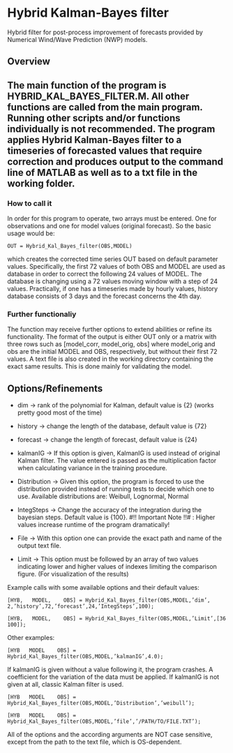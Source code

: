 # Hybrid Kalman-Bayes filter 

Hybrid filter for post-process improvement of forecasts provided by Numerical Wind/Wave Prediction (NWP) models.


## Overview

The main function of the program is HYBRID_KAL_BAYES_FILTER.M. All other functions are called from the main program. Running other scripts and/or functions individually is not recommended.
The program applies Hybrid Kalman-Bayes filter to a timeseries of forecasted values that require correction and produces output to the command line of MATLAB as well as to a txt file in the working folder.
--------------------------------------------------------------------------------------------------------------------

### How to call it

In order for this program to operate, two arrays must be entered. One for observations and one for model values (original forecast).
So the basic usage would be:

	OUT = Hybrid_Kal_Bayes_filter(OBS,MODEL)
	
which creates the corrected time series OUT based on default parameter values. Specifically, the first 72 values of both OBS and MODEL are used as database in order to correct the following 24 values of MODEL. 
The database is changing using a 72 values moving window with a step of 24 values.
Practically, if one has a timeseries made by hourly values, history database consists of 3 days and the forecast concerns the 4th day.

### Further functionaliy

The function may receive further options to extend abilities or refine its functionality.
The format of the output is either OUT only or a matrix with three rows such as \[model_corr, model_orig, obs\]
where model_orig and obs are the initial MODEL and OBS, respectively, but without their first 72 values. A text file is also created in the working directory containing the exact same results.
This is done mainly for validating the model.

Options/Refinements
---------------------

- dim      ->   rank of the polynomial for Kalman, default value is {2} (works pretty good most of the time) 

- history    ->   change the length of the database, default value is {72}

- forecast    ->   change the length of forecast, default value is {24}

- kalmanIG    ->   If this option is given, KalmanIG is used instead of original Kalman filter. The value entered is passed as the multiplication factor when calculating variance in the training procedure. 

- Distribution  ->   Given this option, the program is forced to use the distribution provided instead of running tests to decide which one to use. Available distributions are: Weibull, Lognormal, Normal

- IntegSteps   ->    Change the accuracy of the integration during the bayesian steps. Default value is {100}. 
#!! Important Note !!# : Higher values increase runtime of the program dramatically!

- File     ->    With this option one can provide the exact path and name of the output text file.

- Limit   ->  This option must be followed by an array of two values indicating lower and higher values of indexes limiting the comparison figure. (For visualization of the results)


Example calls with some available options and their default values:

	[HYB,   MODEL,    OBS] = Hybrid_Kal_Bayes_filter(OBS,MODEL,’dim’, 2,’history’,72,’forecast’,24,’IntegSteps’,100);
	
	[HYB,   MODEL,    OBS] = Hybrid_Kal_Bayes_filter(OBS,MODEL,’Limit’,[36 100]);

Other examples:

	[HYB   MODEL    OBS] = Hybrid_Kal_Bayes_filter(OBS,MODEL,’kalmanIG’,4.0);

If kalmanIG is given without a value following it, the program crashes. A coefficient for the variation of the data must be applied. If kalmanIG is not given at all, classic Kalman filter is used.


	[HYB   MODEL    OBS] = Hybrid_Kal_Bayes_filter(OBS,MODEL,’Distribution’,’weibull’);

	[HYB   MODEL    OBS] = Hybrid_Kal_Bayes_filter(OBS,MODEL,’file’,’/PATH/TO/FILE.TXT’);



All of the options and the according arguments are NOT case sensitive, except from the path to the text file, which is OS-dependent.

